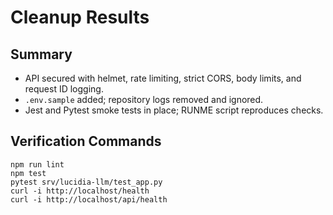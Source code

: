 <!-- FILE: CLEANUP_RESULTS.md -->

# Cleanup Results

## Summary

- API secured with helmet, rate limiting, strict CORS, body limits, and request ID logging.
- `.env.sample` added; repository logs removed and ignored.
- Jest and Pytest smoke tests in place; RUNME script reproduces checks.

## Verification Commands

```
npm run lint
npm test
pytest srv/lucidia-llm/test_app.py
curl -i http://localhost/health
curl -i http://localhost/api/health
```
